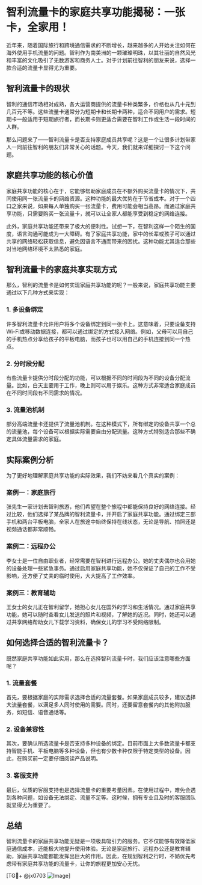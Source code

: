 # 智利流量卡的家庭共享功能揭秘：一张卡，全家用！

近年来，随着国际旅行和跨境通信需求的不断增长，越来越多的人开始关注如何在海外使用手机流量的问题。智利作为南美洲的一颗璀璨明珠，以其壮丽的自然风光和丰富的文化吸引了无数游客和商务人士。对于计划前往智利的朋友来说，选择一款合适的流量卡显得尤为重要。

## 智利流量卡的现状

智利的通信市场相对成熟，各大运营商提供的流量卡种类繁多，价格也从几十元到几百元不等。这些流量卡通常分为短期卡和长期卡两种，适合不同用户的需求。短期卡一般适用于短期旅行者，而长期卡则更适合需要在智利工作或生活一段时间的人群。

那么问题来了——智利流量卡是否支持家庭成员共享呢？这是一个让很多计划带家人一同前往智利的朋友们非常关心的话题。今天，我们就来详细探讨一下这个问题。

## 家庭共享功能的核心价值

家庭共享功能的核心在于，它能够帮助家庭成员在不额外购买流量卡的情况下，共同使用同一张流量卡的网络资源。这种功能的最大优势在于节省成本。对于一个四口之家来说，如果每人单独购买一张流量卡，费用可能会相当高昂。而通过家庭共享功能，只需要购买一张流量卡，就可以让全家人都能享受到稳定的网络连接。

此外，家庭共享功能还带来了极大的便利性。试想一下，在智利这样一个陌生的国度，语言沟通可能成为一大障碍。有了家庭共享功能，家中的长辈或孩子可以通过共享的网络轻松获取信息，避免因语言不通而带来的困扰。这种功能尤其适合那些对当地网络环境不太熟悉的家庭。

## 智利流量卡的家庭共享实现方式

那么，智利的流量卡是如何实现家庭共享功能的呢？一般来说，家庭共享功能主要通过以下几种方式来实现：

### 1. **多设备绑定**
许多智利流量卡允许用户将多个设备绑定到同一张卡上。这意味着，只要设备支持Wi-Fi或移动数据连接，都可以通过绑定的方式接入网络。例如，父母可以用自己的手机热点分享给孩子的平板电脑，而孩子也可以用自己的手机连接到同一个热点。

### 2. **分时段分配**
有些流量卡提供分时段分配的功能，可以根据不同的时间段为不同的设备分配流量。比如，白天主要用于工作，晚上则可以用于娱乐。这种方式非常适合家庭成员在不同时间段有不同需求的情况。

### 3. **流量池机制**
部分高端流量卡还提供了流量池机制。在这种模式下，所有绑定的设备共享一个总的流量池，每个设备可以根据实际需要自由分配流量。这种方式特别适合那些不确定具体流量需求的家庭。

## 实际案例分析

为了更好地理解家庭共享功能的实际效果，我们不妨来看几个真实的案例：

### 案例一：家庭旅行
张先生一家计划去智利旅游，他们希望在整个旅程中都能保持良好的网络连接。经过比较，他们选择了某品牌的智利流量卡，并开启了家庭共享功能。通过绑定三部手机和两台平板电脑，全家人在旅途中始终保持在线状态，无论是导航、拍照还是视频通话都非常顺畅。

### 案例二：远程办公
李女士是一位自由职业者，经常需要在智利进行远程办公。她的丈夫偶尔也会用她的设备处理一些紧急事务。通过启用家庭共享功能，她不仅保证了自己的工作不受影响，还方便了丈夫的临时使用，大大提高了工作效率。

### 案例三：教育辅助
王女士的女儿正在智利留学，她担心女儿在国外的学习和生活情况。通过家庭共享功能，她可以随时查看女儿发送的照片和视频，了解她的近况。同时，她还可以通过共享网络帮助女儿下载学习资料，确保女儿的学习不受网络限制。

## 如何选择合适的智利流量卡？

既然家庭共享功能如此实用，那么在选择智利流量卡时，我们应该注意哪些方面呢？

### 1. **流量套餐**
首先，要根据家庭的实际需求选择合适的流量套餐。如果家庭成员较多，建议选择大流量套餐，以满足多人同时使用的需要。同时，还要留意套餐内的其他附加服务，如短信、语音通话等。

### 2. **设备兼容性**
其次，要确认所选流量卡是否支持多种设备的绑定。目前市面上大多数流量卡都支持智能手机、平板电脑等多种设备，但也有少数卡种仅限于特定类型的设备。因此，在购买前一定要仔细阅读产品说明。

### 3. **客服支持**
最后，优质的客服支持也是选择流量卡的重要考量因素。在使用过程中，难免会遇到各种问题，如设备无法绑定、流量不足等。这时候，拥有专业且及时的客服团队就显得尤为重要了。

## 总结

智利流量卡的家庭共享功能无疑是一项极具吸引力的服务。它不仅能够有效降低家庭通信成本，还能极大地提升使用体验。无论是家庭旅行、远程办公还是教育辅助，家庭共享功能都能发挥出巨大的作用。因此，在规划智利之行时，不妨优先考虑带有家庭共享功能的流量卡，让你的旅程更加安心无忧。

[TG💪+ @jx0703 ![Image](https://github.com/user-attachments/assets/dbca1d08-cadb-493c-b0ec-ad6f7a83f270)]